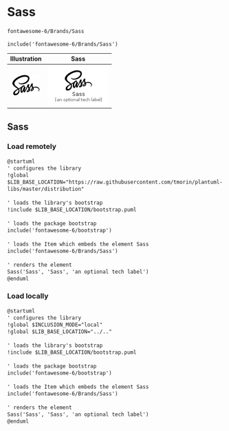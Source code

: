 # Sass


```text
fontawesome-6/Brands/Sass
```

```text
include('fontawesome-6/Brands/Sass')
```



| Illustration | Sass |
| :---: | :---: |
| ![illustration for Illustration](../../fontawesome-6/Brands/Sass.png) | ![illustration for Sass](../../fontawesome-6/Brands/Sass.Local.png) |




## Sass

### Load remotely
```plantuml
@startuml
' configures the library
!global $LIB_BASE_LOCATION="https://raw.githubusercontent.com/tmorin/plantuml-libs/master/distribution"

' loads the library's bootstrap
!include $LIB_BASE_LOCATION/bootstrap.puml

' loads the package bootstrap
include('fontawesome-6/bootstrap')

' loads the Item which embeds the element Sass
include('fontawesome-6/Brands/Sass')

' renders the element
Sass('Sass', 'Sass', 'an optional tech label')
@enduml
```

### Load locally
```plantuml
@startuml
' configures the library
!global $INCLUSION_MODE="local"
!global $LIB_BASE_LOCATION="../.."

' loads the library's bootstrap
!include $LIB_BASE_LOCATION/bootstrap.puml

' loads the package bootstrap
include('fontawesome-6/bootstrap')

' loads the Item which embeds the element Sass
include('fontawesome-6/Brands/Sass')

' renders the element
Sass('Sass', 'Sass', 'an optional tech label')
@enduml
```

